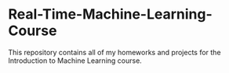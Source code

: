 # Real-Time-Machine-Learning-Course

This repository contains all of my homeworks and projects for the Introduction to Machine Learning course. 
